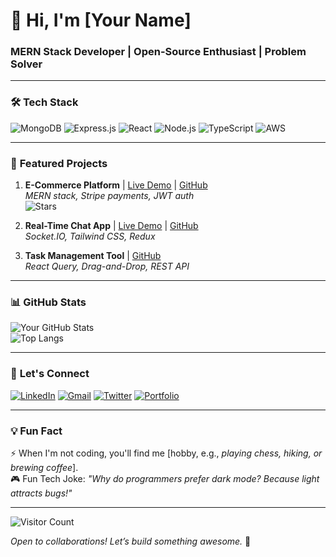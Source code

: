 # 👋 Hi, I'm [Your Name]  
### **MERN Stack Developer | Open-Source Enthusiast | Problem Solver**  

---

### 🛠️ **Tech Stack**  
![MongoDB](https://img.shields.io/badge/MongoDB-%234ea94b.svg?style=flat&logo=mongodb&logoColor=white)
![Express.js](https://img.shields.io/badge/Express.js-%23404d59.svg?style=flat)
![React](https://img.shields.io/badge/React-%2320232a.svg?style=flat&logo=react&logoColor=%2361DAFB)
![Node.js](https://img.shields.io/badge/Node.js-43853D?style=flat&logo=node.js&logoColor=white)
![TypeScript](https://img.shields.io/badge/TypeScript-007ACC?style=flat&logo=typescript&logoColor=white)
![AWS](https://img.shields.io/badge/AWS-%23FF9900.svg?style=flat&logo=amazon-aws&logoColor=white)

---

### 🚀 **Featured Projects**  
1. **E-Commerce Platform** | [Live Demo](https://yourapp.com) | [GitHub](https://github.com/yourrepo)  
   *MERN stack, Stripe payments, JWT auth*  
   ![Stars](https://img.shields.io/github/stars/yourrepo/ecommerce?style=social)

2. **Real-Time Chat App** | [Live Demo](https://yourapp.com) | [GitHub](https://github.com/yourrepo)  
   *Socket.IO, Tailwind CSS, Redux*  

3. **Task Management Tool** | [GitHub](https://github.com/yourrepo)  
   *React Query, Drag-and-Drop, REST API*  

---

### 📊 **GitHub Stats**  
![Your GitHub Stats](https://github-readme-stats.vercel.app/api?username=yourusername&show_icons=true&theme=radical)  
![Top Langs](https://github-readme-stats.vercel.app/api/top-langs/?username=yourusername&layout=compact&theme=radical)

---

### 🤝 **Let's Connect**  
[![LinkedIn](https://img.shields.io/badge/LinkedIn-0077B5?style=flat&logo=linkedin&logoColor=white)](https://linkedin.com/in/yourprofile)
[![Gmail](https://img.shields.io/badge/Gmail-D14836?style=flat&logo=gmail&logoColor=white)](mailto:youremail@gmail.com)
[![Twitter](https://img.shields.io/badge/Twitter-1DA1F2?style=flat&logo=twitter&logoColor=white)](https://twitter.com/yourhandle)
[![Portfolio](https://img.shields.io/badge/Portfolio-%23000000.svg?style=flat&logo=github&logoColor=white)](https://yourportfolio.com)

---

### 💡 **Fun Fact**  
⚡ When I'm not coding, you'll find me [hobby, e.g., *playing chess, hiking, or brewing coffee*].  
🎮 Fun Tech Joke: *"Why do programmers prefer dark mode? Because light attracts bugs!"*  

---

![Visitor Count](https://visitor-badge.glitch.me/badge?page_id=yourusername.yourusername)  

*Open to collaborations! Let’s build something awesome.* 🚀  
